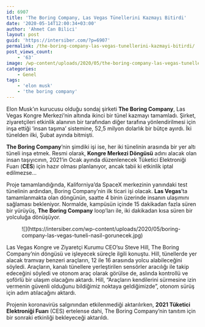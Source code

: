 ```yaml
---
id: 6907
title: 'The Boring Company, Las Vegas Tünellerini Kazmayı Bitirdi'
date: '2020-05-14T12:00:34+03:00'
author: 'Ahmet Can Bilici'
layout: post
guid: 'https://intersiber.com/?p=6907'
permalink: /the-boring-company-las-vegas-tunellerini-kazmayi-bitirdi/
post_views_count:
    - '63'
image: /wp-content/uploads/2020/05/the-boring-company-las-vegas-tunellerini-kazmayi-bitirdi.png
categories:
    - Genel
tags:
    - 'elon musk'
    - 'the boring company'
---
```


Elon Musk’ın kurucusu olduğu sondaj şirketi **The Boring Company**, Las Vegas Kongre Merkezi’nin altında ikinci bir tünel kazmayı tamamladı. Şirket, ziyaretçileri etkinlik alanının bir tarafından diğer tarafına yönlendirilmesi için inşa ettiği ‘insan taşıma’ sistemine, 52,5 milyon dolarlık bir bütçe ayırdı. İki tünelden ilki, Şubat ayında bitmişti.

**The Boring Company**’nin şimdiki işi ise, her iki tünelinin arasında bir yer altı tüneli inşa etmek. Resmi olarak, **Kongre Merkezi Döngüsü** adını alacak olan insan taşıyıcının, 2021’in Ocak ayında düzenlenecek Tüketici Elektroniği Fuarı (**CES**) için hazır olması planlanıyor, ancak tabii ki etkinlik iptal edilmezse…

Proje tamamlandığında, Kaliforniya’da SpaceX merkezinin yanındaki test tünelinin ardından, Boring Company’nin ilk ticari işi olacak. **Las Vegas**’ta tamamlanmakta olan döngünün, saatte 4 binin üzerinde insanın ulaşımını sağlaması bekleniyor. Normalde, kampüsün içinde 15 dakikadan fazla süren bir yürüyüş, **The** **Boring Company** loop’ları ile, iki dakikadan kısa süren bir yolculuğa dönüşüyor.

<figure class="wp-block-image size-large">![](https://intersiber.com/wp-content/uploads/2020/05/boring-company-las-vegas-tuneli-nasil-gorunecek.jpg)</figure>Las Vegas Kongre ve Ziyaretçi Kurumu CEO’su Steve Hill, The Boring Company’nin döngüsü ve işleyecek süreçle ilgili konuştu. Hill, tünellerde yer alacak tramvay benzeri araçların, 12 ile 16 arasında yolcu alabileceğini söyledi. Araçların, kanalı tünellere yerleştirilen sensörler aracılığı ile takip edeceğini söyledi ve otonom araç olarak görülse de, aslında kontrollü ve şoförlü bir ulaşım olacağını aktardı. Hill, “Araçların kendilerini sürmesine izin vermenin güvenli olduğunu bildiğimiz noktaya geldiğimizde”, otonom sürüş için adım atılacağını aktardı.

Projenin koronavirüs salgınından etkilenmediği aktarılırken, **2021 Tüketici Elektroniği Fuarı** (CES) ertelense dahi, The Boring Company’nin tanıtım için bir sonraki etkinliği bekleyeceği aktarıldı.